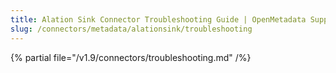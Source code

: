 ```yaml
---
title: Alation Sink Connector Troubleshooting Guide | OpenMetadata Support
slug: /connectors/metadata/alationsink/troubleshooting
---
```


{% partial file="/v1.9/connectors/troubleshooting.md" /%}
